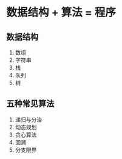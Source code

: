 # 数据结构 + 算法 = 程序
## 数据结构
1. 数组
2. 字符串
3. 栈
4. 队列
5. 树


## 五种常见算法
1. 递归与分治
2. 动态规划
3. 贪心算法
4. 回溯
5. 分支限界